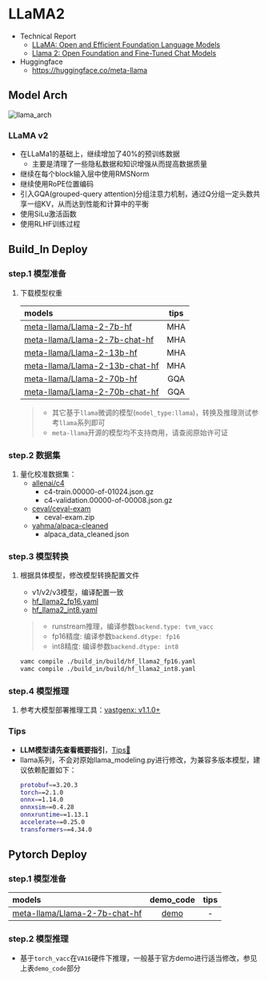 # LLaMA2

- Technical Report
    - [LLaMA: Open and Efficient Foundation Language Models](https://arxiv.org/abs/2302.13971)
    - [Llama 2: Open Foundation and Fine-Tuned Chat Models](https://arxiv.org/abs/2307.09288)
- Huggingface
    - https://huggingface.co/meta-llama


## Model Arch
![llama_arch](../../images/llm/llama/llama_arch.png)

### LLaMA v2
- 在LLaMa1的基础上，继续增加了40%的预训练数据
    - 主要是清理了一些隐私数据和知识增强从而提高数据质量
- 继续在每个block输入层中使用RMSNorm
- 继续使用RoPE位置编码
- 引入GQA(grouped-query attention)分组注意力机制，通过Q分组一定头数共享一组KV，从而达到性能和计算中的平衡
- 使用SiLu激活函数
- 使用RLHF训练过程



## Build_In Deploy

### step.1 模型准备

1. 下载模型权重

    | models  | tips |
    | :--- | :--: | 
    | [meta-llama/Llama-2-7b-hf](https://huggingface.co/meta-llama/Llama-2-7b-hf/) | MHA |
    | [meta-llama/Llama-2-7b-chat-hf](https://huggingface.co/meta-llama/Llama-2-7b-chat-hf/) | MHA |
    | [meta-llama/Llama-2-13b-hf](https://huggingface.co/meta-llama/Llama-2-13b-hf/) | MHA |
    | [meta-llama/Llama-2-13b-chat-hf](https://huggingface.co/meta-llama/Llama-2-13b-chat-hf/) | MHA |
    | [meta-llama/Llama-2-70b-hf](https://huggingface.co/meta-llama/Llama-2-70b-hf/) | GQA |
    | [meta-llama/Llama-2-70b-chat-hf](https://huggingface.co/meta-llama/Llama-2-70b-chat-hf/) | GQA |

    > - 其它基于`llama`微调的模型(`model_type:llama`)，转换及推理测试参考`llama`系列即可
    > - `meta-llama`开源的模型均不支持商用，请查阅原始许可证


### step.2 数据集

1. 量化校准数据集：
    - [allenai/c4](https://hf-mirror.com/datasets/allenai/c4/tree/main/en)
        - c4-train.00000-of-01024.json.gz
        - c4-validation.00000-of-00008.json.gz
    - [ceval/ceval-exam](https://hf-mirror.com/datasets/ceval/ceval-exam/tree/main)
        - ceval-exam.zip
    - [yahma/alpaca-cleaned](https://hf-mirror.com/datasets/yahma/alpaca-cleaned/tree/main)
        - alpaca_data_cleaned.json

### step.3 模型转换

1. 根据具体模型，修改模型转换配置文件
    - v1/v2/v3模型，编译配置一致
    - [hf_llama2_fp16.yaml](./build_in/build/hf_llama2_fp16.yaml)
    - [hf_llama2_int8.yaml](./build_in/build/hf_llama2_int8.yaml)

    > - runstream推理，编译参数`backend.type: tvm_vacc`
    > - fp16精度: 编译参数`backend.dtype: fp16`
    > - int8精度: 编译参数`backend.dtype: int8`
    
    ```bash
    vamc compile ./build_in/build/hf_llama2_fp16.yaml
    vamc compile ./build_in/build/hf_llama2_int8.yaml
    ```

### step.4 模型推理
1. 参考大模型部署推理工具：[vastgenx: v1.1.0+](../../docs/vastgenx/README.md)

### Tips
- **LLM模型请先查看概要指引**，[Tips🔔](../README.md)
- llama系列，不会对原始llama_modeling.py进行修改，为兼容多版本模型，建议依赖配置如下：
    ```bash
    protobuf==3.20.3
    torch==2.1.0
    onnx==1.14.0
    onnxsim==0.4.28
    onnxruntime==1.13.1
    accelerate==0.25.0
    transformers==4.34.0
    ```

## Pytorch Deploy

### step.1 模型准备
|  models |    demo_code    |  tips |
| :------ | :------: | :------: |
|[meta-llama/Llama-2-7b-chat-hf](https://huggingface.co/meta-llama/Llama-2-7b-chat-hf)|[demo](./pytorch/demo/llama2_7b.py) |  - |

### step.2 模型推理
- 基于`torch_vacc`在`VA16`硬件下推理，一般基于官方demo进行适当修改，参见上表`demo_code`部分
